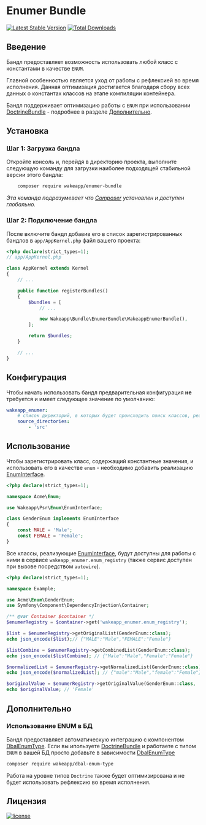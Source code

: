Enumer Bundle
=============

[![Latest Stable Version](https://poser.pugx.org/wakeapp/enumer-bundle/v/stable)](https://packagist.org/packages/wakeapp/enumer-bundle)
[![Total Downloads](https://poser.pugx.org/wakeapp/enumer-bundle/downloads)](https://packagist.org/packages/wakeapp/enumer-bundle)

Введение
--------

Бандл предоставляет возможность использовать любой класс с константами в качестве `ENUM`.

Главной особенностью является уход от работы с рефлексией во время исполнения. Данная оптимизация достигается
благодаря сбору всех данных о константах классов на этапе компиляции контейнера.

Бандл поддерживает оптимизацию работы с `ENUM` при использовании
[DoctrineBundle](https://github.com/doctrine/DoctrineBundle) - подробнее в разделе [Дополнительно](#дополнительно).

Установка
---------

### Шаг 1: Загрузка бандла

Откройте консоль и, перейдя в директорию проекта, выполните следующую команду для загрузки наиболее подходящей
стабильной версии этого бандла:

```bash
    composer require wakeapp/enumer-bundle
```
*Эта команда подразумевает что [Composer](https://getcomposer.org) установлен и доступен глобально.*

### Шаг 2: Подключение бандла

После включите бандл добавив его в список зарегистрированных бандлов в `app/AppKernel.php` файл вашего проекта:

```php
<?php declare(strict_types=1);
// app/AppKernel.php

class AppKernel extends Kernel
{
    // ...

    public function registerBundles()
    {
        $bundles = [
            // ...

            new Wakeapp\Bundle\EnumerBundle\WakeappEnumerBundle(),
        ];

        return $bundles;
    }

    // ...
}
```

Конфигурация
------------

Чтобы начать использовать бандл предварительная конфигурация **не** требуется и имеет следующее значение по умолчанию:

```yaml
wakeapp_enumer:
    # список директорий, в которых будет происходить поиск классов, реализующий EnumInterface
    source_directories:
        - 'src'
``` 

Использование
-------------

Чтобы зарегистрировать класс, содержащий константные значения, и использовать его в качестве `enum` - необходимо
добавить реализацию [EnumInterface](./Enum/EnumInterface.php).

```php
<?php declare(strict_types=1);

namespace Acme\Enum;

use Wakeapp\Psr\Enum\EnumInterface;

class GenderEnum implements EnumInterface
{
    const MALE = 'Male';
    const FEMALE = 'Female';
}
```

Все классы, реализующие [EnumInterface](./Enum/EnumInterface.php), будут доступны для работы с ними в сервисе
`wakeapp_enumer.enum_registry` (также сервис доступен при вызове посредством `autowire`). 

```php
<?php declare(strict_types=1);

namespace Example;

use Acme\Enum\GenderEnum;
use Symfony\Component\DependencyInjection\Container;

/** @var Container $container */
$enumerRegistry = $container->get('wakeapp_enumer.enum_registry');

$list = $enumerRegistry->getOriginalList(GenderEnum::class); 
echo json_encode($list);// {"MALE":"Male","FEMALE":"Female"}

$listCombine = $enumerRegistry->getCombinedList(GenderEnum::class); 
echo json_encode($listCombine); // {"Male":"Male","Female":"Female"}

$normalizedList = $enumerRegistry->getNormalizedList(GenderEnum::class); 
echo json_encode($normalizedList); // {"male":"Male","female":"Female"}

$originalValue = $enumerRegistry->getOriginalValue(GenderEnum::class, 'FemALE'); 
echo $originalValue; // 'Female'
```

Дополнительно
-------------

### Использование ENUM в БД 

Бандл предоставляет автоматическую интеграцию с компонентом [DbalEnumType](https://github.com/wakeapp/dbal-enum-type).
Если вы ипользуете [DoctrineBundle](https://github.com/doctrine/DoctrineBundle) и работаете с типом `ENUM` в вашей БД 
просто добавьте в зависимости [DbalEnumType](https://github.com/wakeapp/dbal-enum-type) 

```bash
composer require wakeapp/dbal-enum-type
```

Работа на уровне типов `Doctrine` также будет оптимизирована и не будет использовать рефлексию во время исполнения.

Лицензия
--------

[![license](https://img.shields.io/badge/License-MIT-green.svg?style=flat-square)](./LICENSE)
